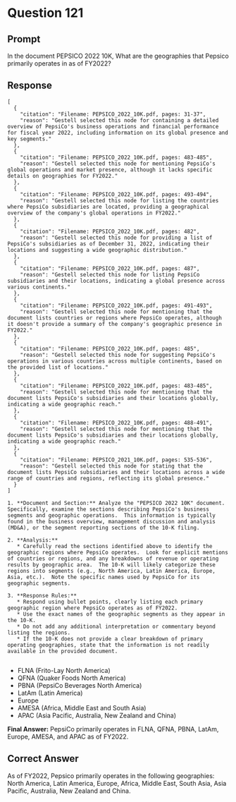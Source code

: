 # Question 121

## Prompt

In the document PEPSICO 2022 10K, What are the geographies that Pepsico primarily operates in as of FY2022?

## Response

```results
[
  {
    "citation": "Filename: PEPSICO_2022_10K.pdf, pages: 31-37",
    "reason": "Gestell selected this node for containing a detailed overview of PepsiCo's business operations and financial performance for fiscal year 2022, including information on its global presence and key segments."
  },
  {
    "citation": "Filename: PEPSICO_2022_10K.pdf, pages: 483-485",
    "reason": "Gestell selected this node for mentioning PepsiCo's global operations and market presence, although it lacks specific details on geographies for FY2022."
  },
  {
    "citation": "Filename: PEPSICO_2022_10K.pdf, pages: 493-494",
    "reason": "Gestell selected this node for listing the countries where PepsiCo subsidiaries are located, providing a geographical overview of the company's global operations in FY2022."
  },
  {
    "citation": "Filename: PEPSICO_2022_10K.pdf, pages: 482",
    "reason": "Gestell selected this node for providing a list of PepsiCo's subsidiaries as of December 31, 2022, indicating their locations and suggesting a wide geographic distribution."
  },
  {
    "citation": "Filename: PEPSICO_2022_10K.pdf, pages: 487",
    "reason": "Gestell selected this node for listing PepsiCo subsidiaries and their locations, indicating a global presence across various continents."
  },
  {
    "citation": "Filename: PEPSICO_2022_10K.pdf, pages: 491-493",
    "reason": "Gestell selected this node for mentioning that the document lists countries or regions where PepsiCo operates, although it doesn't provide a summary of the company's geographic presence in FY2022."
  },
  {
    "citation": "Filename: PEPSICO_2022_10K.pdf, pages: 485",
    "reason": "Gestell selected this node for suggesting PepsiCo's operations in various countries across multiple continents, based on the provided list of locations."
  },
  {
    "citation": "Filename: PEPSICO_2022_10K.pdf, pages: 483-485",
    "reason": "Gestell selected this node for mentioning that the document lists PepsiCo's subsidiaries and their locations globally, indicating a wide geographic reach."
  },
  {
    "citation": "Filename: PEPSICO_2022_10K.pdf, pages: 488-491",
    "reason": "Gestell selected this node for mentioning that the document lists PepsiCo's subsidiaries and their locations globally, indicating a wide geographic reach."
  },
  {
    "citation": "Filename: PEPSICO_2021_10K.pdf, pages: 535-536",
    "reason": "Gestell selected this node for stating that the document lists PepsiCo subsidiaries and their locations across a wide range of countries and regions, reflecting its global presence."
  }
]
```

```cot
1. **Document and Section:** Analyze the "PEPSICO 2022 10K" document.  Specifically, examine the sections describing PepsiCo's business segments and geographic operations.  This information is typically found in the business overview, management discussion and analysis (MD&A), or the segment reporting sections of the 10-K filing.

2. **Analysis:**
   * Carefully read the sections identified above to identify the geographic regions where PepsiCo operates.  Look for explicit mentions of countries or regions, and any breakdowns of revenue or operating results by geographic area.  The 10-K will likely categorize these regions into segments (e.g., North America, Latin America, Europe, Asia, etc.).  Note the specific names used by PepsiCo for its geographic segments.

3. **Response Rules:**
   * Respond using bullet points, clearly listing each primary geographic region where PepsiCo operates as of FY2022.
   * Use the exact names of the geographic segments as they appear in the 10-K.
   * Do not add any additional interpretation or commentary beyond listing the regions.
   * If the 10-K does not provide a clear breakdown of primary operating geographies, state that the information is not readily available in the provided document.


```

- FLNA (Frito-Lay North America)
- QFNA (Quaker Foods North America)
- PBNA (PepsiCo Beverages North America)
- LatAm (Latin America)
- Europe
- AMESA (Africa, Middle East and South Asia)
- APAC (Asia Pacific, Australia, New Zealand and China)

**Final Answer:** PepsiCo primarily operates in FLNA, QFNA, PBNA, LatAm, Europe, AMESA, and APAC as of FY2022.

## Correct Answer

As of FY2022, Pepsico primarily operates in the following geographies: North America, Latin America, Europe, Africa, Middle East, South Asia, Asia Pacific, Australia, New Zealand and China.
